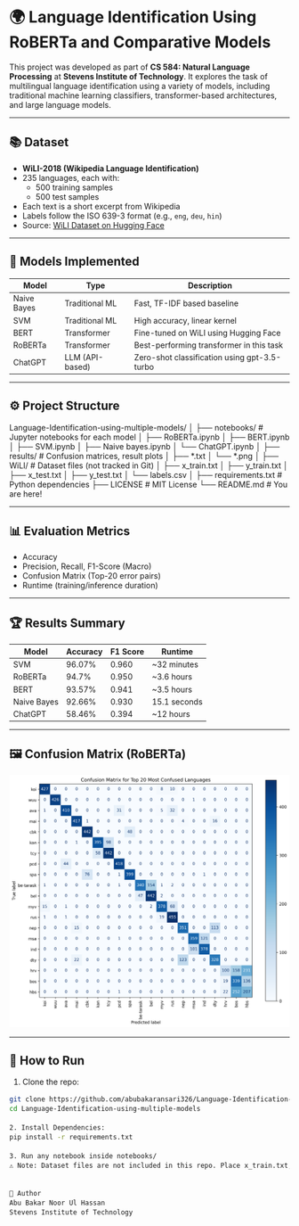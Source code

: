 # 🌍 Language Identification Using RoBERTa and Comparative Models

This project was developed as part of **CS 584: Natural Language Processing** at **Stevens Institute of Technology**. It explores the task of multilingual language identification using a variety of models, including traditional machine learning classifiers, transformer-based architectures, and large language models.

---

## 📚 Dataset

- **WiLI-2018 (Wikipedia Language Identification)**
- 235 languages, each with:
  - 500 training samples
  - 500 test samples
- Each text is a short excerpt from Wikipedia
- Labels follow the ISO 639-3 format (e.g., `eng`, `deu`, `hin`)
- Source: [WiLI Dataset on Hugging Face](https://huggingface.co/datasets/wili_2018)

---

## 🧠 Models Implemented

| Model        | Type                  | Description                                      |
|--------------|-----------------------|--------------------------------------------------|
| Naive Bayes  | Traditional ML         | Fast, TF-IDF based baseline                      |
| SVM          | Traditional ML         | High accuracy, linear kernel                    |
| BERT         | Transformer            | Fine-tuned on WiLI using Hugging Face           |
| RoBERTa      | Transformer            | Best-performing transformer in this task        |
| ChatGPT      | LLM (API-based)        | Zero-shot classification using gpt-3.5-turbo    |

---

## ⚙️ Project Structure

Language-Identification-using-multiple-models/
│
├── notebooks/ # Jupyter notebooks for each model
│ ├── RoBERTa.ipynb
│ ├── BERT.ipynb
│ ├── SVM.ipynb
│ ├── Naive bayes.ipynb
│ └── ChatGPT.ipynb
│
├── results/ # Confusion matrices, result plots
│ ├── *.txt
│ └── *.png
│
├── WiLI/ # Dataset files (not tracked in Git)
│ ├── x_train.txt
│ ├── y_train.txt
│ ├── x_test.txt
│ ├── y_test.txt
│ └── labels.csv
│
├── requirements.txt # Python dependencies
├── LICENSE # MIT License
└── README.md # You are here!



---

## 📊 Evaluation Metrics

- Accuracy
- Precision, Recall, F1-Score (Macro)
- Confusion Matrix (Top-20 error pairs)
- Runtime (training/inference duration)

---

## 🏆 Results Summary

| Model        | Accuracy | F1 Score | Runtime             |
|--------------|----------|----------|---------------------|
| SVM          | 96.07%   | 0.960    | ~32 minutes         |
| RoBERTa      | 94.7%    | 0.950    | ~3.6 hours          |
| BERT         | 93.57%   | 0.941    | ~3.5 hours          |
| Naive Bayes  | 92.66%   | 0.930    | 15.1 seconds        |
| ChatGPT      | 58.46%   | 0.394    | ~12 hours           |

---

## 🖼️ Confusion Matrix (RoBERTa)

![RoBERTa Confusion Matrix](results/roberta_confusion_matrix_top20.png)

---

## 🚀 How to Run

1. Clone the repo:
```bash
git clone https://github.com/abubakaransari326/Language-Identification-using-multiple-models.git
cd Language-Identification-using-multiple-models

2. Install Dependencies:
pip install -r requirements.txt

3. Run any notebook inside notebooks/
⚠️ Note: Dataset files are not included in this repo. Place x_train.txt, y_train.txt, x_test.txt, and y_test.txt in the WiLI/ folder.


👤 Author
Abu Bakar Noor Ul Hassan
Stevens Institute of Technology